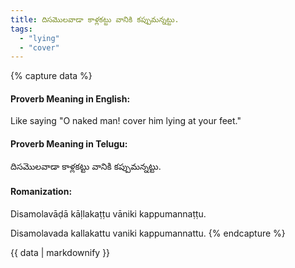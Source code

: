 ```yaml
---
title: దిసమొలవాడా కాళ్లకట్టు వానికి కప్పుమన్నట్టు.
tags:
  - "lying"
  - "cover"
---
```


{% capture data %}
#### Proverb Meaning in English:
Like saying "O naked man! cover him lying at your feet."

#### Proverb Meaning in Telugu:
దిసమొలవాడా కాళ్లకట్టు వానికి కప్పుమన్నట్టు.

#### Romanization:
Disamolavāḍā kāḷlakaṭṭu vāniki kappumannaṭṭu.

Disamolavada kallakattu vaniki kappumannattu.
{% endcapture %}

{{ data | markdownify }}


